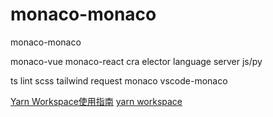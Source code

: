 # monaco-monaco
monaco-monaco


monaco-vue
monaco-react cra
elector
language server js/py

ts lint scss tailwind request
monaco vscode-monaco

[Yarn Workspace使用指南](https://zhuanlan.zhihu.com/p/381794854)
[yarn workspace](https://yarnpkg.com/en/docs/cli/workspace)

